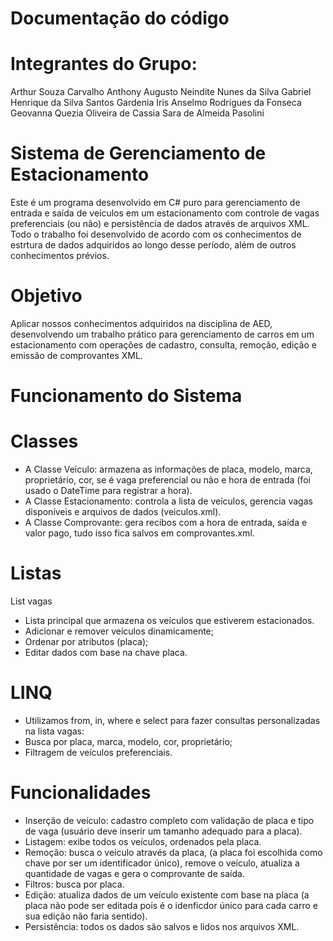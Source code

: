 # Documentação do código
# Integrantes do Grupo:

Arthur Souza Carvalho
Anthony Augusto Neindite Nunes da Silva
Gabriel Henrique da Silva Santos
Gardenia Iris Anselmo Rodrigues da Fonseca
Geovanna Quezia Oliveira de Cassia
Sara de Almeida Pasolini

# Sistema de Gerenciamento de Estacionamento

Este é um programa desenvolvido em C# puro para gerenciamento de entrada e saída de veículos em um estacionamento com controle de vagas preferenciais (ou não) e persistência de dados através de arquivos XML. Todo o trabalho foi desenvolvido de acordo com os conhecimentos de estrtura de dados adquiridos ao longo desse período, além de outros conhecimentos prévios. 

# Objetivo

Aplicar nossos conhecimentos adquiridos na disciplina de AED, desenvolvendo um trabalho prático para gerenciamento de carros em um estacionamento com operações de cadastro, consulta, remoção, edição e emissão de comprovantes XML.

# Funcionamento do Sistema

# Classes

- A Classe Veiculo: armazena as informações de placa, modelo, marca, proprietário, cor, se é vaga preferencial ou não e hora de entrada (foi usado o DateTime para registrar a hora).
- A Classe Estacionamento: controla a lista de veículos, gerencia vagas disponíveis e arquivos de dados (veiculos.xml).
- A Classe Comprovante: gera recibos com a hora de entrada, saída e valor pago, tudo isso fica salvos em comprovantes.xml.

 # Listas 

List <Veiculo> vagas  
  - Lista principal que armazena os veículos que estiverem estacionados. 
  - Adicionar e remover veículos dinamicamente;
  - Ordenar por atributos (placa);
  - Editar dados com base na chave placa.

# LINQ

  - Utilizamos from, in, where e select para fazer consultas personalizadas na lista vagas:
  - Busca por placa, marca, modelo, cor, proprietário;
  - Filtragem de veículos preferenciais.

# Funcionalidades

- Inserção de veículo: cadastro completo com validação de placa e tipo de vaga (usuário deve inserir um tamanho adequado para a placa).
- Listagem: exibe todos os veículos, ordenados pela placa.
- Remoção: busca o veículo através da placa, (a placa foi escolhida como chave por ser um identificador único), remove o veículo, atualiza a quantidade de vagas e gera o comprovante de saída.
- Filtros: busca por placa.
- Edição: atualiza dados de um veículo existente com base na placa (a placa não pode ser editada pois é o idenficdor único para cada carro e sua edição não faria sentido).
- Persistência: todos os dados são salvos e lidos nos arquivos XML.



